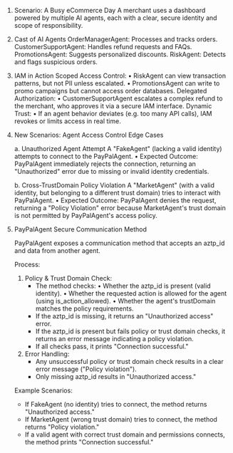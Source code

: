 1. Scenario: A Busy eCommerce Day
   A merchant uses a dashboard powered by multiple AI agents, each with a clear, secure identity and scope of responsibility.

2. Cast of AI Agents
   OrderManagerAgent: Processes and tracks orders.
   CustomerSupportAgent: Handles refund requests and FAQs.
   PromotionsAgent: Suggests personalized discounts.
   RiskAgent: Detects and flags suspicious orders.

3. IAM in Action
   Scoped Access Control:
   • RiskAgent can view transaction patterns, but not PII unless escalated.
   • PromotionsAgent can write to promo campaigns but cannot access order databases.
   Delegated Authorization:
   • CustomerSupportAgent escalates a complex refund to the merchant, who approves it via a secure IAM interface.
   Dynamic Trust:
   • If an agent behavior deviates (e.g. too many API calls), IAM revokes or limits access in real time.

4. New Scenarios: Agent Access Control Edge Cases

   a. Unauthorized Agent Attempt
   A "FakeAgent" (lacking a valid identity) attempts to connect to the PayPalAgent.
   • Expected Outcome:
   PayPalAgent immediately rejects the connection, returning an "Unauthorized" error due to missing or invalid identity credentials.

   b. Cross-TrustDomain Policy Violation
   A "MarketAgent" (with a valid identity, but belonging to a different trust domain) tries to interact with PayPalAgent.
   • Expected Outcome:
   PayPalAgent denies the request, returning a "Policy Violation" error because MarketAgent's trust domain is not permitted by PayPalAgent's access policy.

5. PayPalAgent Secure Communication Method

   PayPalAgent exposes a communication method that accepts an aztp_id and data from another agent.

   Process:

   1. Policy & Trust Domain Check:
      - The method checks:
        • Whether the aztp_id is present (valid identity).
        • Whether the requested action is allowed for the agent (using is_action_allowed).
        • Whether the agent's trustDomain matches the policy requirements.
      - If the aztp_id is missing, it returns an "Unauthorized access" error.
      - If the aztp_id is present but fails policy or trust domain checks, it returns an error message indicating a policy violation.
      - If all checks pass, it prints "Connection successful."
   2. Error Handling:
      - Any unsuccessful policy or trust domain check results in a clear error message ("Policy violation").
      - Only missing aztp_id results in "Unauthorized access."

   Example Scenarios:

   - If FakeAgent (no identity) tries to connect, the method returns "Unauthorized access."
   - If MarketAgent (wrong trust domain) tries to connect, the method returns "Policy violation."
   - If a valid agent with correct trust domain and permissions connects, the method prints "Connection successful."
